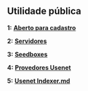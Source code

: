 ## Utilidade pública

**1:** **[Aberto para cadastro](aberto_para_cadastro.md)**

**2:** **[Servidores](servidores.md)**

**3:** **[Seedboxes](seedboxes.md)**

**4:** **[Provedores Usenet](provedores_usenet.md)**

**5:** **[Usenet Indexer.md](usenet_indexer.md)**

